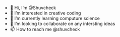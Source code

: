 - 👋 Hi, I’m @Shuvcheck
- 👀 I’m interested in creative coding
- 🌱 I’m currently learning computure science
- 💞️ I’m looking to collaborate on any intersting ideas
- 📫 How to reach me @shuvcheck 

<!---
Shuvcheck/Shuvcheck is a ✨ special ✨ repository because its `README.md` (this file) appears on your GitHub profile.
You can click the Preview link to take a look at your changes.
--->
